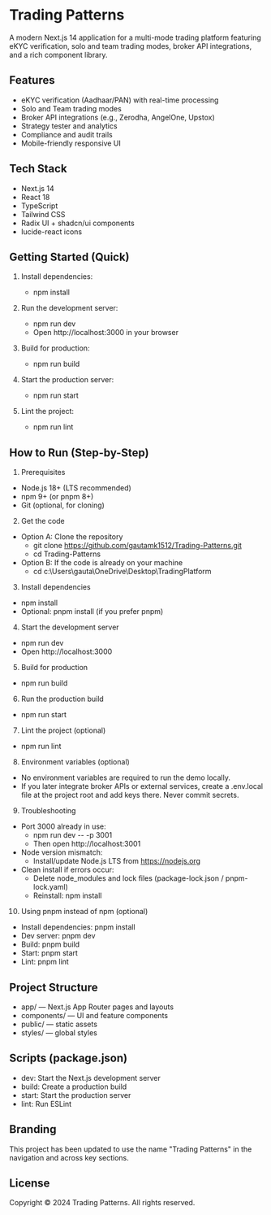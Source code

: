 # Trading Patterns

A modern Next.js 14 application for a multi-mode trading platform featuring eKYC verification, solo and team trading modes, broker API integrations, and a rich component library.

## Features
- eKYC verification (Aadhaar/PAN) with real-time processing
- Solo and Team trading modes
- Broker API integrations (e.g., Zerodha, AngelOne, Upstox)
- Strategy tester and analytics
- Compliance and audit trails
- Mobile-friendly responsive UI

## Tech Stack
- Next.js 14
- React 18
- TypeScript
- Tailwind CSS
- Radix UI + shadcn/ui components
- lucide-react icons

## Getting Started (Quick)

1. Install dependencies:
   - npm install

2. Run the development server:
   - npm run dev
   - Open http://localhost:3000 in your browser

3. Build for production:
   - npm run build

4. Start the production server:
   - npm run start

5. Lint the project:
   - npm run lint

## How to Run (Step-by-Step)

1) Prerequisites
- Node.js 18+ (LTS recommended)
- npm 9+ (or pnpm 8+)
- Git (optional, for cloning)

2) Get the code
- Option A: Clone the repository
  - git clone https://github.com/gautamk1512/Trading-Patterns.git
  - cd Trading-Patterns
- Option B: If the code is already on your machine
  - cd c:\Users\gauta\OneDrive\Desktop\TradingPlatform

3) Install dependencies
- npm install
- Optional: pnpm install (if you prefer pnpm)

4) Start the development server
- npm run dev
- Open http://localhost:3000

5) Build for production
- npm run build

6) Run the production build
- npm run start

7) Lint the project (optional)
- npm run lint

8) Environment variables (optional)
- No environment variables are required to run the demo locally.
- If you later integrate broker APIs or external services, create a .env.local file at the project root and add keys there. Never commit secrets.

9) Troubleshooting
- Port 3000 already in use:
  - npm run dev -- -p 3001
  - Then open http://localhost:3001
- Node version mismatch:
  - Install/update Node.js LTS from https://nodejs.org
- Clean install if errors occur:
  - Delete node_modules and lock files (package-lock.json / pnpm-lock.yaml)
  - Reinstall: npm install

10) Using pnpm instead of npm (optional)
- Install dependencies: pnpm install
- Dev server: pnpm dev
- Build: pnpm build
- Start: pnpm start
- Lint: pnpm lint

## Project Structure
- app/ — Next.js App Router pages and layouts
- components/ — UI and feature components
- public/ — static assets
- styles/ — global styles

## Scripts (package.json)
- dev: Start the Next.js development server
- build: Create a production build
- start: Start the production server
- lint: Run ESLint

## Branding
This project has been updated to use the name "Trading Patterns" in the navigation and across key sections.

## License
Copyright © 2024 Trading Patterns. All rights reserved.